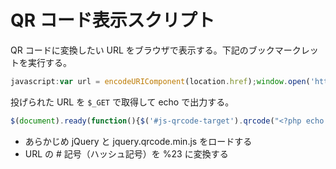 # QR コード表示スクリプト

QR コードに変換したい URL をブラウザで表示する。下記のブックマークレットを実行する。

```JavaScript
javascript:var url = encodeURIComponent(location.href);window.open('https://www.example.com/qrcode/index.php?url='+url).document;
```

投げられた URL を `$_GET` で取得して echo で出力する。

```JavaScript
$(document).ready(function(){$('#js-qrcode-target').qrcode("<?php echo $url; ?>");});
```

- あらかじめ jQuery と jquery.qrcode.min.js をロードする
- URL の # 記号（ハッシュ記号）を %23 に変換する
